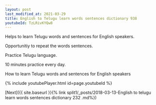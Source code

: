 ```yaml
---
layout: post
last_modified_at: 2021-03-29
title: English to Telugu learn words sentences dictionary 938 
youtubeId: TzLRivKYQw8
---
```

 
 
Helps to learn Telugu words and sentences for English speakers.

Opportunitiy to repeat the words sentences. 

Practice Telugu language. 
 
10 minutes practice every day. 
 
How to learn Telugu words and sentences for English speakers 
 
{% include youtubePlayer.html id=page.youtubeId %}
 
 
[Next]({{ site.baseurl }}{% link  split1/_posts/2018-03-13-English to telugu learn words sentences dictionary 232 .md%})
 
